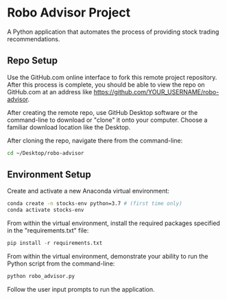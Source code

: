 # Robo Advisor Project 

A Python application that automates the process of providing stock trading recommendations.

## Repo Setup

Use the GitHub.com online interface to fork this remote project repository. After this process is complete, you should be able to view the repo on GitHub.com at an address like https://github.com/YOUR_USERNAME/robo-advisor.

After creating the remote repo, use GitHub Desktop software or the command-line to download or "clone" it onto your computer. Choose a familiar download location like the Desktop.

After cloning the repo, navigate there from the command-line:

```sh
cd ~/Desktop/robo-advisor
```

## Environment Setup

Create and activate a new Anaconda virtual environment:

```sh
conda create -n stocks-env python=3.7 # (first time only)
conda activate stocks-env
```

From within the virtual environment, install the required packages specified in the "requirements.txt" file:

```py
pip install -r requirements.txt
```

From within the virtual environment, demonstrate your ability to run the Python script from the command-line:

```sh
python robo_advisor.py
```

Follow the user input prompts to run the application.